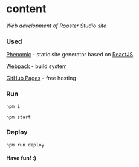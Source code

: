 # content

_Web development of Rooster Studio site_

### Used

[Phenomic](https://github.com/MoOx/phenomic) - static site generator based on [ReactJS](https://facebook.github.io/react)

[Webpack](https://webpack.github.io) - build system

[GitHub Pages](https://pages.github.com) - free hosting

### Run

`npm i`

`npm start`

### Deploy

`npm run deploy`

#### Have fun! :)
